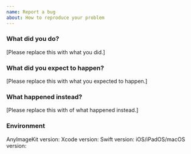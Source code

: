 ```yaml
---
name: Report a bug
about: How to reproduce your problem
---
```


### What did you do?

[Please replace this with what you did.]

### What did you expect to happen?

[Please replace this with what you expected to happen.]

### What happened instead?

[Please replace this with of what happened instead.]

### Environment

AnyImageKit version:
Xcode version:
Swift version:
iOS/iPadOS/macOS version:
